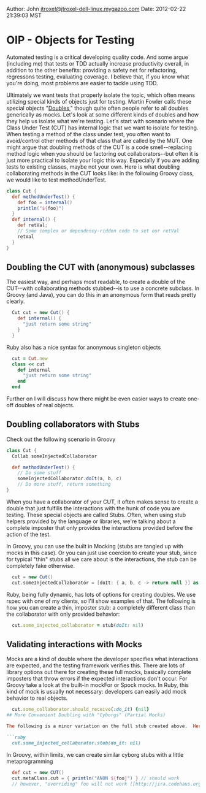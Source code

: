 Author: John <jtroxel@jtroxel-dell-linux.mygazoo.com>
Date: 2012-02-22 21:39:03 MST

# OIP - Objects for Testing 
Automated testing is a critical developing quality code.  And some argue (including me) that tests or TDD actually increase productivity overall, in addition to the other benefits: providing a safety net for refactoring, regressons testing, evaluating coverage.  I believe that, if you know what you're doing, most problems are easier to tackle using TDD.

Ultimately we want tests that properly isolate the topic, which often means utilizing special kinds of objects just for testing.  Martin Fowler calls these special objects "[Doubles]," though quite often people refer to all doubles generically as mocks.  Let's look at some different kinds of doubles and how they help us isolate what we're testing.
Let's start with scenario where the Class Under Test (CUT) has internal logic that we want to isolate for testing.  When testing a method of the class under test, you often want to avoid/control other methods of that class that are called by the MUT.  One might argue that doubling methods of the CUT is a code smell--replacing method logic when you should be factoring out collaborators--but often it is just more practical to isolate your logic this way.  Especially if you are adding tests to existing classes, maybe not your own.  Here is what doubling collaborating methods in the CUT looks like: in the following Groovy class, we would like to test methodUnderTest.

```groovy
class Cut {
  def methodUnderTest() {
    def foo = internal()
    println("${foo}")
  }
  def internal() {
    def retVal;
    // Some complex or dependency-ridden code to set our retVal
    retVal
  }
}
```

[Doubles]: http://martinfowler.com/articles/mocksArentStubs.html

## Doubling the CUT with (anonymous) subclasses 
The easiest way, and perhaps most readable, to create a double of the CUT--with collaborating methods stubbed--is to use a concrete subclass.  In Groovy (and Java), you can do this in an anonymous form that reads pretty clearly.  

```groovy 
  Cut cut = new Cut() {
    def internal() {
      "just return some string"
    }
  }
``` 

  Ruby also has a nice syntax for anonymous singleton objects
```ruby
  cut = Cut.new
  class << cut
    def internal
      "just return some string"
    end
  end
```
Further on I will discuss how there might be even easier ways to create one-off doubles of real objects.

## Doubling collaborators with Stubs 
Check out the following scenario in Groovy

```groovy
class Cut {
  Collab someInjectedCollaborator

  def methodUnderTest() {
    // Do some stuff
    someInjectedCollaborator.doIt(a, b, c)
    // Do more stuff, return something
}
```

When you have a collaborator of your CUT, it often makes sense to create a double that just fulfills the interactions with the hunk of code you are testing.  These special objects are called Stubs.  Often, when using stub helpers provided by the language or libraries, we're talking about a complete imposter that only provides the interactions provided before the action of the test.

In Groovy, you can use the built in Mocking (stubs are tangled up with mocks in this case).  Or you can just use coercion to create your stub, since for typical "thin" stubs all we care about is the interactions, the stub can be completely fake otherwise.

```groovy
  cut = new Cut()
  cut.someInjectedCollaborator = [doIt: { a, b, c -> return null }] as Collab
```

Ruby, being fully dynamic, has lots of options for creating doubles.  We use rspec with one of my clients, so I'll show examples of that.  The following is how you can create a thin, imposter stub:  a completely different class than the collaborator with only provided behavior:

```ruby
  cut.some_injected_collaborator = stub(doIt: nil)
```

## Validating interactions with Mocks 
Mocks are a kind of double where the developer specifies what interactions are expected, and the testing framework verifies this.  There are lots of library options out there for creating these full mocks, basically complete imposters that throw errors if the expected interactions don't occur.  For Groovy take a look at the built-in mockFor or Spock mocks.  In Ruby, this kind of mock is usually not necessary:  developers can easily add mock behavior to real objects.
```ruby
  cut.some_collaborator.should_receive(:do_it) {nil}
## More Convenient Doubling with "Cyborgs" (Partial Mocks)

The following is a minor variation on the full stub created above.  Here the rspec stub method (mixed in) only replaces doIt on an existing object.

```ruby
  cut.some_injected_collaborator.stub(do_it: nil)
```  

In Groovy, within limits, we can create similar cyborg stubs with a little metaprogramming

```groovy
  def cut = new CUT()
  cut.metaClass.cut = { println("ANON ${foo}") } // should work
  // however, "overriding" foo will not work ([http://jira.codehaus.org/browse/GROOVY-3942])
```

